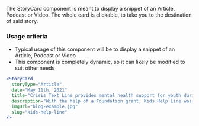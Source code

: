 The StoryCard component is meant to display a snippet of an Article, Podcast or Video. The whole card is clickable, to take you to the destination of said story.

### Usage criteria

- Typical usage of this component will be to display a snippet of an Article, Podcast or Video
- This component is completely dynamic, so it can likely be modified to suit other needs

```jsx
<StoryCard
  storyType="Article"
  date="May 11th, 2021"
  title="Crisis Text Line provides mental health support for youth during lockdown"
  description="With the help of a Foundation grant, Kids Help Line was able to expand its mental health resources to include a Crisis Text Line in greater Edmonton."
  imgUrl="blog-example.jpg"
  slug="kids-help-line"
/>
```
